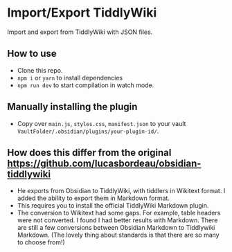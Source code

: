 # Import/Export TiddlyWiki

Import and export from TiddlyWiki with JSON files.


## How to use

- Clone this repo.
- `npm i` or `yarn` to install dependencies
- `npm run dev` to start compilation in watch mode.

## Manually installing the plugin

- Copy over `main.js`, `styles.css`, `manifest.json` to your vault `VaultFolder/.obsidian/plugins/your-plugin-id/`.

## How does this differ from the original https://github.com/lucasbordeau/obsidian-tiddlywiki

- He exports from Obsidian to TiddlyWiki, with tiddlers in Wikitext format. I added the ability to export them in Markdown format.
- This requires you to install the official TiddlyWiki Markdown plugin.
- The conversion to Wikitext had some gaps. For example, table headers were not converted. I found I had better results with Markdown. There are still a few conversions between Obsidian Markdown to Tiddlywiki Markdown. (The lovely thing about standards is that there are so many to choose from!)

